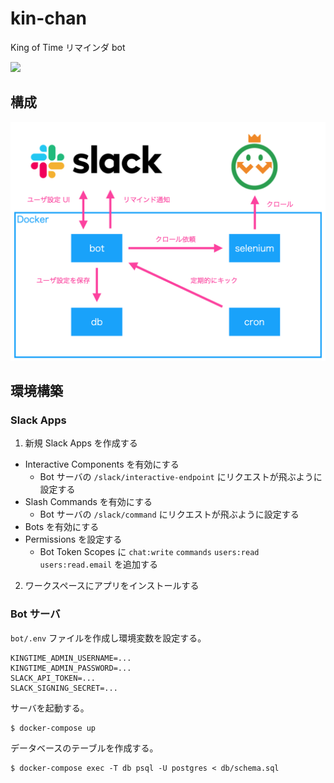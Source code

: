 # kin-chan
King of Time リマインダ bot

![](model.png)

## 構成
![](architecture.png)

## 環境構築

### Slack Apps
1. 新規 Slack Apps を作成する
  - Interactive Components を有効にする
    - Bot サーバの `/slack/interactive-endpoint` にリクエストが飛ぶように設定する
  - Slash Commands を有効にする
    - Bot サーバの `/slack/command` にリクエストが飛ぶように設定する
  - Bots を有効にする
  - Permissions を設定する
    - Bot Token Scopes に `chat:write` `commands` `users:read` `users:read.email` を追加する
2. ワークスペースにアプリをインストールする

### Bot サーバ
`bot/.env` ファイルを作成し環境変数を設定する。

``` :.env
KINGTIME_ADMIN_USERNAME=...
KINGTIME_ADMIN_PASSWORD=...
SLACK_API_TOKEN=...
SLACK_SIGNING_SECRET=...
```

サーバを起動する。

``` console
$ docker-compose up
```

データベースのテーブルを作成する。

``` console
$ docker-compose exec -T db psql -U postgres < db/schema.sql
```
